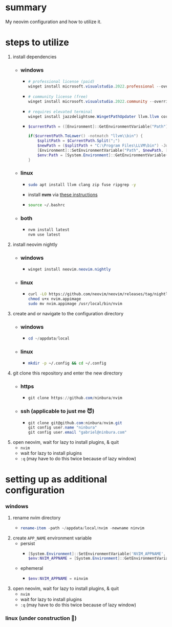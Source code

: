 # summary
My neovim configuration and how to utilize it.
# steps to utilize
1. install dependencies
    - ### windows
        - ```powershell
          # professional license (paid)
          winget install microsoft.visualstudio.2022.professional --override "--wait --quiet --add ProductLang En-us --add Microsoft.VisualStudio.Workload.NativeDesktop --includeRecommended"
          ```
        - ```powershell
          # community license (free)
          winget install microsoft.visualstudio.2022.community --override "--wait --quiet --add ProductLang En-us --add Microsoft.VisualStudio.Workload.NativeDesktop --includeRecommended"
          ```
        - ```powershell
          # requires elevated terminal
          winget install jazzdelightsme.WingetPathUpdater llvm.llvm coreybutler.nvmforwindows burntsushi.ripgrep.gnu --accept-package-agreements --accept-source-agreements
          ```

        - ```powershell
          $currentPath = ([Environment]::GetEnvironmentVariable("Path"))
          
          if($currentPath.ToLower() -notmatch "llvm\\bin") {
              $splitPath = $CurrentPath.Split(";")
              $newPath = ($splitPath + "C:\Program Files\LLVM\bin") -Join ";"
              [Environment]::SetEnvironmentVariable("Path", $newPath, [EnvironmentVariableTarget]::Machine)
              $env:Path = [System.Environment]::GetEnvironmentVariable("Path","Machine") + ";" + [System.Environment]::GetEnvironmentVariable("Path", "User")
          }
          ```
    - ### linux
        - ```bash
          sudo apt install llvm clang zip fuse ripgrep -y
          ```
        - install **nvm** via [these instructions](https://github.com/nvm-sh/nvm#installing-and-updating)
        - ```bash
          source ~/.bashrc
          ```
    - ### both
        - ```powershell
          nvm install latest
          nvm use latest
          ```
2. install neovim nightly
    - ### windows
        - ```powershell
          winget install neovim.neovim.nightly
          ```
    - ### linux
        - ```bash
          curl -LO https://github.com/neovim/neovim/releases/tag/nightly/download/nvim.appimage`
          chmod u+x nvim.appimage
          sudo mv nvim.appimage /usr/local/bin/nvim
          ```
3. create and or navigate to the configuration directory
    - ### windows
        - ```powershell
          cd ~/appdata/local
          ```
    - ### linux
        - ```bash
          mkdir -p ~/.config && cd ~/.config
          ```
4. git clone this repository and enter the new directory
    - ### https
        - ```powershell
          git clone https://github.com/ninbura/nvim
          ```
    - ### ssh (applicable to just me 😈)
        - ```powershell
          git clone git@github.com:ninbura/nvim.git
          git config user.name "ninbura"
          git config user.email "gabriel@ninbura.com"
          ```
5. open neovim, wait for lazy to install plugins, & quit
    - `nvim`
    - wait for lazy to install plugins
    - `:q` (may have to do this twice because of lazy window)
# setting up as additional configuration
### windows
1. rename nvim directory
    - ```powershell
      rename-item -path ~/appdata/local/nvim -newname ninvim
      ```
2. create `APP_NAME` environment variable
    - persist
        - ```powershell
          [System.Environment]::SetEnvironmentVariable('NVIM_APPNAME', 'ninvim', 'Machine')
          $env:NVIM_APPNAME = [System.Environment]::GetEnvironmentVariable("NVIM_APPNAME", "Machine")
          ```
    - ephemeral
        - ```powershell
          $env:NVIM_APPNAME = ninvim
          ```
3. open neovim, wait for lazy to install plugins, & quit
    - `nvim`
    - wait for lazy to install plugins
    - `:q` (may have to do this twice because of lazy window)
### linux (under construction 🚧)
